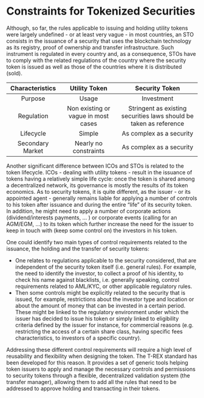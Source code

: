 # Constraints for Tokenized Securities

Although, so far, the rules applicable to issuing and holding utility tokens were largely undefined - or at least very vague - in most
countries, an STO consists in the issuance of a security that uses the blockchain technology as its registry, proof of ownership and 
transfer infrastructure. Such instrument is regulated in every country and, as a consequence, STOs have to comply with the related 
regulations of the country where the security token is issued as well as those of the countries where it is distributed (sold). 

Characteristics | Utility Token | Security Token
:---: | :---: | :---:
Purpose | Usage | Investment
Regulation | Non existing or vague in most cases | Stringent as existing securities laws should be taken as reference
Lifecycle | Simple | As complex as a security
Secondary Market | Nearly no constraints | As complex as a security

Another significant difference between ICOs and STOs is related to the token lifecycle. ICOs - dealing with utility tokens - result in the
issuance of tokens having a relatively simple life cycle: once the token is shared among a decentralized network, its governance is mostly 
the results of its token economics. As to security tokens, it is quite different, as the issuer - or its appointed agent - generally remains liable for applying a number of controls to his token after issuance and during the entire “life” of its security token. In 
addition, he might need to apply a number of corporate actions (dividend/interests payments, … ) or corporate events (calling for an 
AGM/EGM, …) to its token which further increase the need for the issuer to keep in touch with (keep some control on) the investors in his 
token.

One could identify two main types of control requirements related to the issuance, the holding and the transfer of security tokens:
- One relates to regulations applicable to the security considered, that are independent of the security token itself (i.e. general rules). For example, the need to identify the investor, to collect a proof of his identity, to check his name against blacklists, i.e. generally speaking, control requirements related to AML/KYC, or other applicable regulatory rules.
- Then some controls might be explicitly related to the security that is issued, for example, restrictions about the investor type and 
location or about the amount of money that can be invested in a certain period. These might be linked to the regulatory environment under 
which the issuer has decided to issue his token or simply linked to eligibility criteria defined by the issuer for instance, for 
commercial reasons (e.g. restricting the access of a certain share class, having specific fees characteristics, to investors of a specific 
country).

Addressing these different control requirements will require a high level of reusability and flexibility when designing the token. 
The T-REX standard has been developed for this reason. It  provides a set of generic tools helping token issuers to apply and manage the 
necessary controls and permissions to security tokens through a flexible, decentralized validation system (the transfer manager), allowing 
them to add all the rules that need to be addressed to approve holding and transacting in their tokens.
